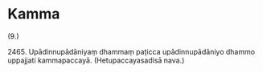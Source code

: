 

# Kamma






(9.)

2465\. Upādinnupādāniyaṃ dhammaṃ paṭicca upādinnupādāniyo dhammo uppajjati kammapaccayā. (Hetupaccayasadisā nava.)



